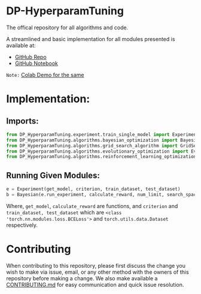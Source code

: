 # DP-HyperparamTuning

The offical repository for all algorithms and code.

A streamlined and basic implementation for all modules presented is available at:

* [GitHub Repo](https://github.com/AmanPriyanshu/DP-HyperparamTuning)
* [GitHub Notebook](https://github.com/AmanPriyanshu/DP-HyperparamTuning/blob/main/RL_DP_Demo.ipynb)

`Note:` [Colab Demo for the same](https://colab.research.google.com/github/AmanPriyanshu/DP-HyperparamTuning/blob/main/RL_DP_Demo.ipynb)

# Implementation:

## Imports:

```python
from DP_HyperparamTuning.experiment.train_single_model import Experiment
from DP_HyperparamTuning.algorithms.bayesian_optimization import Bayesian
from DP_HyperparamTuning.algorithms.grid_search_algorithm import GridSearch
from DP_HyperparamTuning.algorithms.evolutionary_optimization import EvolutionaryOptimization
from DP_HyperparamTuning.algorithms.reinforcement_learning_optimization import RLOptimization
```

## Running Given Modules:

```python
e = Experiment(get_model, criterion, train_dataset, test_dataset)
b = Bayesian(e.run_experiment, calculate_reward, num_limit, search_space_nm=search_space_nm, search_space_lr=search_space_nm)
```

Where, `get_model`, `calculate_reward` are functions, and `criterion` and `train_dataset, test_dataset` which are `<class 'torch.nn.modules.loss.BCELoss'>` and `torch.utils.data.Dataset` respectively.

# Contributing

When contributing to this repository, please first discuss the change you wish to make via issue,
email, or any other method with the owners of this repository before making a change. We also make
available a [CONTRIBUTING.md](https://github.com/AmanPriyanshu/DP-HyperparamTuning/blob/main/CONTRIBUTING.md) for easy communication and quick issue resolution.
